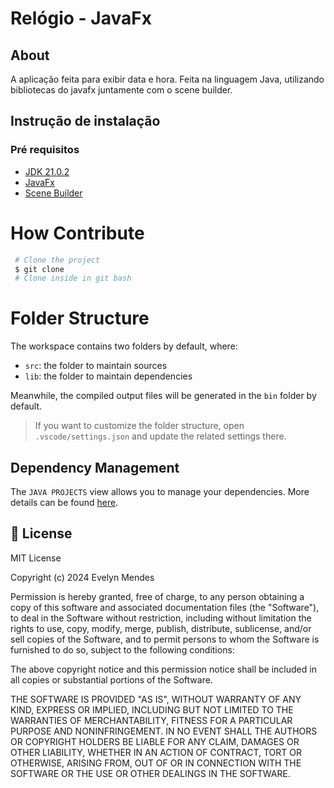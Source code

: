 # Relógio - JavaFx

## About

A aplicação feita para exibir data e hora. Feita na linguagem Java, utilizando bibliotecas do javafx juntamente com o scene builder.

## Instrução de instalação

### Pré requisitos

- [JDK 21.0.2](https://www.oracle.com/java/technologies/javase/jdk21-archive-downloads.html)
- [JavaFx](https://gluonhq.com/products/javafx/)
- [Scene Builder](https://gluonhq.com/products/scene-builder/)


# How Contribute

```bash 
 # Clone the project 
 $ git clone 
 # Clone inside in git bash 
```
# Folder Structure

The workspace contains two folders by default, where:

- `src`: the folder to maintain sources
- `lib`: the folder to maintain dependencies

Meanwhile, the compiled output files will be generated in the `bin` folder by default.

> If you want to customize the folder structure, open `.vscode/settings.json` and update the related settings there.

## Dependency Management

The `JAVA PROJECTS` view allows you to manage your dependencies. More details can be found [here](https://github.com/microsoft/vscode-java-dependency#manage-dependencies).

## 📝 License
MIT License

Copyright (c) 2024 Evelyn Mendes

Permission is hereby granted, free of charge, to any person obtaining a copy
of this software and associated documentation files (the "Software"), to deal
in the Software without restriction, including without limitation the rights
to use, copy, modify, merge, publish, distribute, sublicense, and/or sell
copies of the Software, and to permit persons to whom the Software is
furnished to do so, subject to the following conditions:

The above copyright notice and this permission notice shall be included in all
copies or substantial portions of the Software.

THE SOFTWARE IS PROVIDED "AS IS", WITHOUT WARRANTY OF ANY KIND, EXPRESS OR
IMPLIED, INCLUDING BUT NOT LIMITED TO THE WARRANTIES OF MERCHANTABILITY,
FITNESS FOR A PARTICULAR PURPOSE AND NONINFRINGEMENT. IN NO EVENT SHALL THE
AUTHORS OR COPYRIGHT HOLDERS BE LIABLE FOR ANY CLAIM, DAMAGES OR OTHER
LIABILITY, WHETHER IN AN ACTION OF CONTRACT, TORT OR OTHERWISE, ARISING FROM,
OUT OF OR IN CONNECTION WITH THE SOFTWARE OR THE USE OR OTHER DEALINGS IN THE
SOFTWARE.